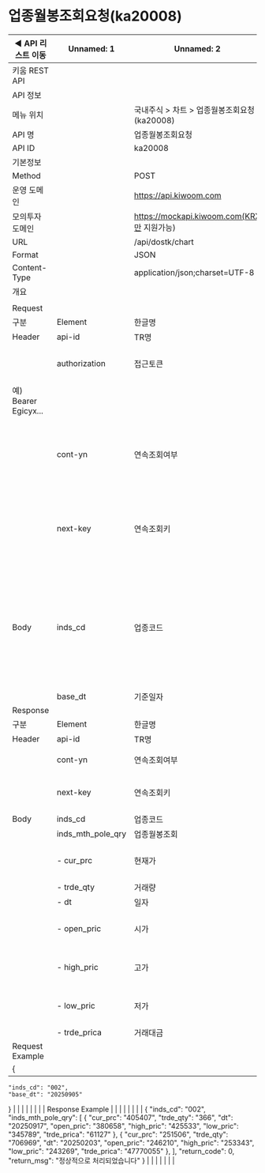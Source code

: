 # 업종월봉조회요청(ka20008)

| ◀ API 리스트 이동 | Unnamed: 1 | Unnamed: 2 | Unnamed: 3 | Unnamed: 4 | Unnamed: 5 | Unnamed: 6 |
| --- | --- | --- | --- | --- | --- | --- |
| 키움 REST API |  |  |  |  |  |  |
| API 정보 |  |  |  |  |  |  |
| 메뉴 위치 |  | 국내주식 > 차트 > 업종월봉조회요청(ka20008) |  |  |  |  |
| API 명 |  | 업종월봉조회요청 |  |  |  |  |
| API ID |  | ka20008 |  |  |  |  |
| 기본정보 |  |  |  |  |  |  |
| Method |  | POST |  |  |  |  |
| 운영 도메인 |  | https://api.kiwoom.com |  |  |  |  |
| 모의투자 도메인 |  | https://mockapi.kiwoom.com(KRX만 지원가능) |  |  |  |  |
| URL |  | /api/dostk/chart |  |  |  |  |
| Format |  | JSON |  |  |  |  |
| Content-Type |  | application/json;charset=UTF-8 |  |  |  |  |
| 개요 |  |  |  |  |  |  |
|  |  |  |  |  |  |  |
| Request |  |  |  |  |  |  |
| 구분 | Element | 한글명 | Type | Required | Length | Description |
| Header | api-id | TR명 | String | Y | 10 |  |
|  | authorization | 접근토큰 | String | Y | 1000 | 토큰 지정시 토큰타입("Bearer") 붙혀서 호출 
 예) Bearer Egicyx... |
|  | cont-yn | 연속조회여부 | String | N | 1 | 응답 Header의 연속조회여부값이 Y일 경우 다음데이터 요청시 응답 Header의 cont-yn값 세팅 |
|  | next-key | 연속조회키 | String | N | 50 | 응답 Header의 연속조회여부값이 Y일 경우 다음데이터 요청시 응답 Header의 next-key값 세팅 |
| Body | inds_cd | 업종코드 | String | Y | 3 | 001:종합(KOSPI), 002:대형주, 003:중형주, 004:소형주 101:종합(KOSDAQ), 201:KOSPI200, 302:KOSTAR, 701: KRX100 나머지 ※ 업종코드 참고 |
|  | base_dt | 기준일자 | String | Y | 8 | YYYYMMDD |
| Response |  |  |  |  |  |  |
| 구분 | Element | 한글명 | Type | Required | Length | Description |
| Header | api-id | TR명 | String | Y | 10 |  |
|  | cont-yn | 연속조회여부 | String | N | 1 | 다음 데이터가 있을시 Y값 전달 |
|  | next-key | 연속조회키 | String | N | 50 | 다음 데이터가 있을시 다음 키값 전달 |
| Body | inds_cd | 업종코드 | String | N | 20 |  |
|  | inds_mth_pole_qry | 업종월봉조회 | LIST | N |  |  |
|  | - cur_prc | 현재가 | String | N | 20 | 지수 값은 소수점 제거 후 100배 값으로 반환 |
|  | - trde_qty | 거래량 | String | N | 20 |  |
|  | - dt | 일자 | String | N | 20 |  |
|  | - open_pric | 시가 | String | N | 20 | 지수 값은 소수점 제거 후 100배 값으로 반환 |
|  | - high_pric | 고가 | String | N | 20 | 지수 값은 소수점 제거 후 100배 값으로 반환 |
|  | - low_pric | 저가 | String | N | 20 | 지수 값은 소수점 제거 후 100배 값으로 반환 |
|  | - trde_prica | 거래대금 | String | N | 20 |  |
| Request Example |  |  |  |  |  |  |
| {
    "inds_cd": "002",
    "base_dt": "20250905"
} |  |  |  |  |  |  |
| Response Example |  |  |  |  |  |  |
| {
    "inds_cd": "002",
    "inds_mth_pole_qry": [
        {
            "cur_prc": "405407",
            "trde_qty": "366",
            "dt": "20250917",
            "open_pric": "380658",
            "high_pric": "425533",
            "low_pric": "345789",
            "trde_prica": "61127"
        },
        {
            "cur_prc": "251506",
            "trde_qty": "706969",
            "dt": "20250203",
            "open_pric": "246210",
            "high_pric": "253343",
            "low_pric": "243269",
            "trde_prica": "47770055"
        },
    ],
    "return_code": 0,
    "return_msg": "정상적으로 처리되었습니다"
} |  |  |  |  |  |  |
